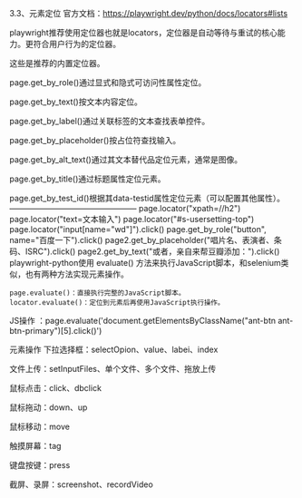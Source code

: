3.3、元素定位
官方文档：https://playwright.dev/python/docs/locators#lists

playwright推荐使用定位器也就是locators，定位器是自动等待与重试的核心能力。更符合用户行为的定位器。

这些是推荐的内置定位器。

page.get_by_role()通过显式和隐式可访问性属性定位。

page.get_by_text()按文本内容定位。

page.get_by_label()通过关联标签的文本查找表单控件。

page.get_by_placeholder()按占位符查找输入。

page.get_by_alt_text()通过其文本替代品定位元素，通常是图像。

page.get_by_title()通过标题属性定位元素。

page.get_by_test_id()根据其data-testid属性定位元素（可以配置其他属性）。
————————————————
page.locator("xpath=//h2")
page.locator("text=文本输入") 
page.locator("#s-usersetting-top")
page.locator("input[name=\"wd\"]").click()
page.get_by_role("button", name="百度一下").click()
page2.get_by_placeholder("唱片名、表演者、条码、ISRC").click()
page2.get_by_text("或者，亲自来帮豆瓣添加：").click()
playwright-python使用 evaluate() 方法来执行JavaScript脚本，和selenium类似，也有两种方法实现元素操作。

    page.evaluate()：直接执行完整的JavaScript脚本。
    locator.evaluate()：定位到元素后再使用JavaScript执行操作。
JS操作 ：page.evaluate('document.getElementsByClassName("ant-btn ant-btn-primary")[5].click()')

元素操作
下拉选择框：selectOpion、value、labei、index

文件上传：setInputFiles、单个文件、多个文件、拖放上传

鼠标点击：click、dbclick

鼠标拖动：down、up

鼠标移动：move

触摸屏幕：tag

键盘按键：press

截屏、录屏：screenshot、recordVideo

